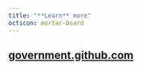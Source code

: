 ```yaml
---
title: "**Learn** more"
octicon: mortar-board
---
```


## [government.github.com](https://government.github.com)
